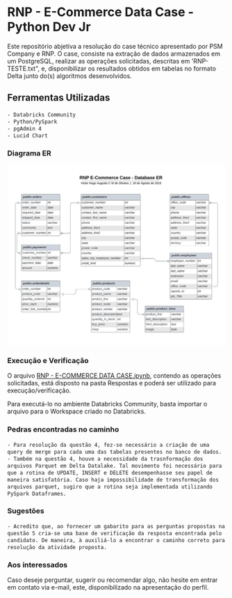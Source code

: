 # RNP - E-Commerce Data Case - Python Dev Jr

Este repositório abjetiva a resolução do case técnico apresentado por PSM Company e RNP.
O case, consiste na extração de dados armazenados em um PostgreSQL, realizar as operações solicitadas, descritas em 'RNP-TESTE.txt", e, disponibilizar os resultados obtidos em tabelas no formato Delta junto do(s) algoritmos desenvolvidos.

## Ferramentas Utilizadas
    - Databricks Community
    - Python/PySpark
    - pgAdmin 4
    - Lucid Chart

### Diagrama ER
![Diagrama ER](https://github.com/dev-torugo/ecommerce-data-case/blob/main/Respostas/RNP%20-%20Q1%20-%20Diagrama%20de%20ER.jpeg)

### Execução e Verificação

O arquivo [RNP - E-COMMERCE DATA CASE.ipynb](https://github.com/dev-torugo/ecommerce-data-case/blob/main/Respostas/RNP%20-%20E-COMMERCE%20DATA%20CASE.ipynb), contendo as operações solicitadas, está disposto na pasta Respostas e poderá ser utilizado para execução/verificação.

Para executá-lo no ambiente Databricks Community, basta importar o arquivo para o Workspace criado no Databricks.

### Pedras encontradas no caminho
    - Para resolução da questão 4, fez-se necessário a criação de uma query de merge para cada uma das tabelas presentes no banco de dados.
    - Também na questão 4, houve a necessidade da trasnformação dos arquivos Parquet em Delta Datalake. Tal movimento foi necessário para que a rotina de UPDATE, INSERT e DELETE desempenhasse seu papel de maneira satisfatória. Caso haja impossibilidade de transformação dos arquivos parquet, sugiro que a rotina seja implementada utilizando PySpark Dataframes.

### Sugestões
    - Acredito que, ao fornecer um gabarito para as perguntas propostas na questão 5 cria-se uma base de verificação da resposta encontrada pelo candidato. De maneira, à auxiliá-lo a encontrar o caminho correto para resolução da atividade proposta.

### Aos interessados
Caso deseje perguntar, sugerir ou recomendar algo, não hesite em entrar em contato via e-mail, este, disponibilizado na apresentação do perfil.
